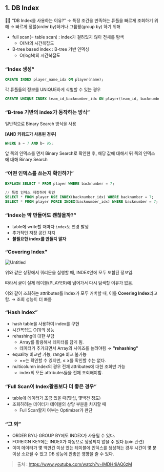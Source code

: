 ## 1. DB Index

<aside>
💁‍♂️ “DB Index를 사용하는 이유?”
→ 특정 조건을 만족하는 튜플을 빠르게 조회하기 위해
→ 빠르게 정럴(order by)하거나 그룹핑(group by) 하기 위해

</aside>

- full scan(= table scan) : index가 걸려있지 않아 전체를 탐색
    - O(N)의 시간복잡도
- B-tree based index : B-tree 기반 인덱싱
    - O(logN)의 시간복잡도

### “Index 생성”

```sql
CREATE INDEX player_name_idx ON player(name);
```

각 튜플들의 정보를 UNIQUE하게 식별할 수 있는 경우

```sql
CREATE UNIQUE INDEX team_id_backnumber_idx ON player(team_id, backnumber);
```

### “B-tree 기반의 index가 동작하는 방식”

일반적으로 Binary Search 방식을 사용

**********************************************************************[AND 키워드가 사용된 경우]**********************************************************************

```sql
WHERE a = 7 AND b= 95;
```

앞 쪽의 인덱스를 먼저 Binary Search로 확인한 후,
해당 값에 대해서 뒤 쪽의 인덱스에 대해 Binary Search

### “어떤 인덱스를 쓰는지 확인하기”

```sql
EXPLAIN SELECT * FROM player WHERE backnumber = 7;

// 특정 인덱스 지정하여 확인
SELECT * FROM player USE INDEX(backnumber_idx) WHERE backnumber = 7;
SELECT * FROM player FORCE INDEX(backnumber_idx) WHERE backnumber = 7;
```

### “Index는 막 만들어도 괜찮을까?”

- table에 write할 때마다 `index`도 변경 발생
- 추가적인 저장 공간 차지
- **불필요한 index를 만들지 말자**

### “Covering Index”

![Untitled](https://prod-files-secure.s3.us-west-2.amazonaws.com/9e70fb36-94a9-4264-8764-03863a20b623/7757a9cc-8d24-4352-bac7-3adec397b882/Untitled.png)

위와 같은 상황에서 쿼리문을 실행할 때, INDEX안에 모두 포함된 정보임.

따라서 굳이 실제 테이블(PLAYER)에 넘어가서 다시 탐색할 이유가 없음.

이와 같이 조회하는 attributes를 Index가 모두 커버할 때, 이를 **Covering Index**라고 함.
→ 조회 성능이 더 빠름

### “Hash Index”

- hash table을 사용하여 index를 구현
- 시간복잡도 O(1)의 성능
- rehashing에 대한 부담
    - Array를 활용해서 데이터를 담게 됨.
    - 데이터가 추가되면서 Array의 사이즈를 늘려야됨
      → **“rehashing”**
- equality 비교만 가능, range 비교 불가능
    - ==는 확인할 수 있지만, ≤ ≥를 확인할 수는 없다.
- nulticolumn index의 경우 전체 attributes에 대한 조회만 가능
    - index의 모든 attributes들을 전체 조회해야함.

### “Full Scan이 Index활용보다 더 좋은 경우”

- table에 데이터가 조금 있을 때(몇십, 몇백건 정도)
- 조회하려는 데이터가 테이블의 상당 부분을 차지할 때
    - Full Scan할지 여부는 Optimizer가 판단

### “그 외”

- ORDER BY나 GROUP BY에도 INDEX가 사용될 수 있다.
- FOREIGN KEY에는 INDEX가 자동으로 생성되지 않을 수 있다.(join 관련)
- 이미 데이터가 몇 백만건 이상 있는 테이블에 인덱스를 생성하는 경우
  시간이 몇 분 이상 소요될 수 있고 DB 성능에 안좋은 영향을 줄 수 있다.

> 출처 : https://www.youtube.com/watch?v=IMDH4iAQ6zM